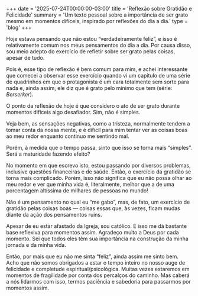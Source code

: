 +++
date = '2025-07-24T00:00:00-03:00'
title = 'Reflexão sobre Gratidão e Felicidade'
summary = 'Um texto pessoal sobre a importância de ser grato mesmo em momentos difíceis, inspirado por reflexões do dia a dia.'
type = 'blog'
+++

Hoje estava pensando que não estou “verdadeiramente feliz”, e isso é relativamente comum nos meus pensamentos do dia a dia. Por causa disso, sou meio adepto do exercício de refletir sobre ser grato pelas coisas, apesar de tudo.

Pois é, esse tipo de reflexão é bem comum para mim, e achei interessante que comecei a observar esse exercício quando vi um capítulo de uma série de quadrinhos em que o protagonista é um cara totalmente sem sorte para nada e, ainda assim, ele diz que é grato pelo mínimo que tem (série: *Berserker*).

O ponto da reflexão de hoje é que considero o ato de ser grato durante momentos difíceis algo desafiador. Sim, não é simples.

Veja bem, as sensações negativas, como a tristeza, normalmente tendem a tomar conta da nossa mente, e é difícil para mim tentar ver as coisas boas ao meu redor enquanto continuo me sentindo mal.

Porém, à medida que o tempo passa, sinto que isso se torna mais “simples”. Será a maturidade fazendo efeito?

No momento em que escrevo isto, estou passando por diversos problemas, inclusive questões financeiras e de saúde. Então, o exercício da gratidão se torna mais complicado. Porém, isso não significa que eu não possa olhar ao meu redor e ver que minha vida é, literalmente, melhor que a de uma porcentagem altíssima de milhares de pessoas no mundo!

Não é um pensamento no qual eu “me gabo”, mas, de fato, um exercício de gratidão pelas coisas boas — coisas essas que, às vezes, ficam mudas diante da ação dos pensamentos ruins.

Apesar de eu estar afastado da Igreja, sou católico. E isso me dá bastante base reflexiva para momentos assim. Agradeço muito a Deus por cada momento. Sei que todos eles têm sua importância na construção da minha jornada e da minha vida.

Então, por mais que eu não me sinta “feliz”, ainda assim me sinto bem. Acho que não somos obrigados a estar o tempo inteiro no nosso auge de felicidade e completude espiritual/psicológica. Muitas vezes estaremos em momentos de fragilidade por conta dos percalços do caminho. Mas caberá a nós lidarmos com isso, termos paciência e sabedoria para passarmos por momentos assim.